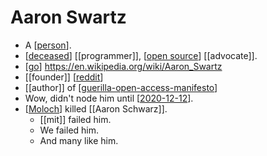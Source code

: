 # Aaron Swartz

- A [[person]].
- [[deceased]] [[programmer]], [[open source]] [[advocate]].
- [[go]] https://en.wikipedia.org/wiki/Aaron_Swartz
- [[founder]] [[reddit]]
- [[author]] of [[guerilla-open-access-manifesto]]
- Wow, didn't node him until [[2020-12-12]].
- [[Moloch]] killed [[Aaron Schwarz]].
  - [[mit]] failed him.
  - We failed him.
  - And many like him.


[//begin]: # "Autogenerated link references for markdown compatibility"
[person]: person "Person"
[deceased]: deceased "Deceased"
[open source]: open-source "Open Source"
[go]: go "Go"
[reddit]: reddit "Reddit"
[guerilla-open-access-manifesto]: guerilla-open-access-manifesto "Guerilla Open Access Manifesto"
[2020-12-12]: journal/2020-12-12 "2020-12-12"
[Moloch]: moloch "Moloch"
[//end]: # "Autogenerated link references"